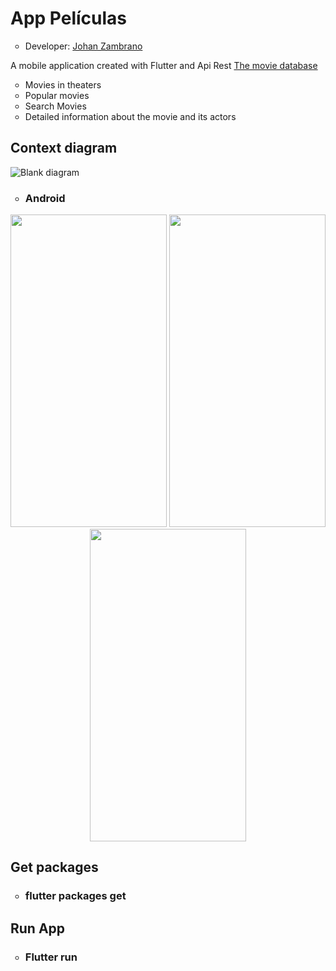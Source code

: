 <h1>App Películas</h1>
<ul>
  <li type="circle">Developer: <a href="https://www.linkedin.com/in/johan-zambrano-b537501bb/">Johan Zambrano</a></li>
</ul>

A mobile application created with Flutter and Api Rest <a href="https://www.themoviedb.org/">The movie database</a>

<ul>
  <li type="circle">Movies in theaters</li>
  <li type="circle">Popular movies</li>
  <li type="circle">Search Movies</li>
  <li type="circle">Detailed information about the movie and its actors</li>
</ul>

<h2>Context diagram</h2>

![Blank diagram](https://user-images.githubusercontent.com/25967495/134721059-548dd005-170d-4a11-974f-89f8a6ddec24.png)

<ul>
  <li type="circle"><h3>Android</h3></li>
</ul>

<p align="center">
<img src="https://user-images.githubusercontent.com/25967495/134718965-2132449b-4fd3-4726-9c2e-54cf5f501c56.jpg" width="250" height="500">
<img src="https://user-images.githubusercontent.com/25967495/134718973-9548826a-8e6c-4f1d-ade9-627333eb9aaa.jpg" width="250" height="500">
<img src="https://user-images.githubusercontent.com/25967495/134718987-033dcab7-e538-4745-9ba9-b072af5664fe.jpg" width="250" height="500">
</p>

<h2>Get packages</h2>
<ul>
  <li type="circle"><h3>flutter packages get</h3></li>
</ul>

<h2>Run App</h2>
<ul>
  <li type="circle"><h3>Flutter run</h3></li>
</ul>
